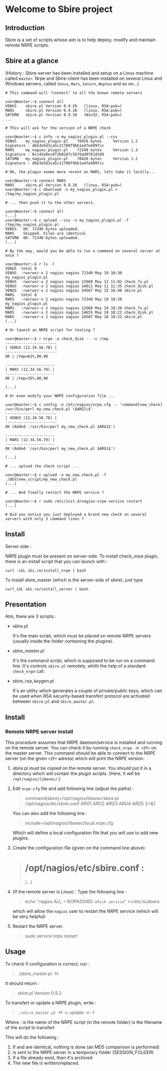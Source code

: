 Welcome to Sbire project
========================

Introduction
------------

Sbire is a set of scripts whose aim is to help deploy, modify and maintain remote NRPE scripts.

Sbire at a glance
-----------------

(History : Sbire-server has been installed and setup on a Linux machine called `master`. Nrpe and Sbire-client has been installed on several Linux and Windows servers, called `Venus`, `Mars`, `Saturn`, `Neptun` and so on...)

    # This command will "connect" to all the known remote servers
    
    user@master:~$ connect all
    VENUS    sbire.pl Version 0.9.26   (linux, RSA:pub=)
    MARS     sbire.pl Version 0.9.26   (linux, RSA:pub=)
    SATURN   sbire.pl Version 0.9.26   (Win32, RSA:pub=)
    ...

    # This will ask for the version of a NRPE check

    user@master:~$ c info -n my_nagios_plugin.pl --csv
    VENUS    my_nagios_plugin.pl    70426 bytes     Version 1.2    Signature : dbb3e5d3ca5c21788f9bb1e47e409fcc
    MARS     my_nagios_plugin.pl    72340 bytes     Version 1.3    Signature : 0cc45e8ec072b0187c5b7dad0761d3d9
    SATURN   my_nagios_plugin.pl    70426 bytes     Version 1.2    Signature : dbb3e5d3ca5c21788f9bb1e47e409fcc

    # Ok, the plugin seems more recent on MARS, lets take it locally...
    
    user@master:~$ connect MARS
    MARS     sbire.pl Version 0.9.26   (linux, RSA:pub=)
    user@master:~$ c download -n my_nagios_plugin.pl > /tmp/my_nagios_plugin.pl
    
    # ... then push it to the other servers.
  
    user@master:~$ connect all
    (...)
    user@master:~$ c upload --csv -n my_nagios_plugin.pl -f /tmp/my_nagios_plugin.pl
    VENUS   OK. 72340 bytes uploaded.
    MARS    Skipped. Files are identical
    SATURN  OK. 72340 bytes uploaded.
    (...)
    
    # By the way, would you be able to run a command on several server at once ?
    
    user@master:~$ r ls -l
    VENUS  total 8
    VENUS  -rwxrwsr-x 2 nagios nagios 72340 May 19 10:30 my_nagios_plugin.pl
    VENUS  -rwxrwsr-x 2 nagios nagios 12668 May 12 11:02 check_fs.pl
    VENUS  -rwxrwsr-x 2 nagios nagios 14611 May 11 11:35 check_disk.pl
    VENUS  -rwxrwsr-x 2 nagios nagios 24587 May 15 16:48 sbire.pl
    MARS   total 8
    MARS   -rwxrwsr-x 2 nagios nagios 72340 May 19 10:20 my_nagios_plugin.pl
    MARS   -rwxrwsr-x 2 nagios nagios 12668 May 19 10:20 check_fs.pl
    MARS   -rwxrwsr-x 2 nagios nagios 14655 May 19 10:22 check_disk.pl
    MARS   -rwxrwsr-x 2 nagios nagios 24587 May 16 10:22 sbire.pl
    (...)
    
    # Or launch an NRPE script for testing ?
    
    user@master:~$ r nrpe -a check_disk -- -n /tmp
    -----------------------
    | VENUS (12.34.56.78) |
    -----------------------
    OK | /tmp=62%,80,90
  
    ----------------------
    | MARS (12.34.56.79) |
    ----------------------
    OK | /tmp=35%,80,90
    
    (...)

    # Or even modify your NRPE configuration file ...
    
    user@master:~$ c config -n /etc/nagios/nrpe.cfg -- 'command[new_check] /usr/bin/perl my_new_check.pl \$ARG1\$'
    -----------------------
    | VENUS (12.34.56.78) |
    -----------------------
    OK (Added '/usr/bin/perl my_new_check.pl $ARG1$')
  
    ----------------------
    | MARS (12.34.56.79) |
    ----------------------
    OK (Added '/usr/bin/perl my_new_check.pl $ARG1$')
    
    (...)
    
    # ... upload the check script ...
    
    user@master:~$ c upload -n my_new_check.pl -f ./DEV/new_script/my_new_check.pl
    (...)
    
    # ... And finally restart the NRPE service ?

    user@master:~$ r sudo /etc/init.d/nagios-nrpe-service restart
    (...)
    
    # Did you notice you just deployed a brand new check on several servers with only 3 command lines ?
    
Install
-------

Server side :

NRPE plugin must be present on server-side. To install check_nrpe plugin, there is an install script that you can launch with :

    curl -sSL sbi.re/install_nrpe | bash

To install sbire_master (which is the server-side of sbire), just type

    curl_sSL sbi.re/install_server | bash



Presentation
------------

Atm, there are 3 scripts :

* *sbire.pl*

  It's the main script, which must be placed on remote NRPE servers (usually inside the folder
  containing the plugins).

* *sbire_master.pl*

  It's the command script, which is supposed to be run on a command line. It's controls `sbire.pl`
  remotely, whith the help of a standard `check_nrpe` call.

* *sbire_rsa_keygen.pl*

  It's an utility which generates a couple of private/public keys, which can be used when RSA security-based
  transfert protocol are activated between `sbire.pl` and `sbire_master.pl`.

Install
-------

### Remote NRPE server install

This procedure assumes that NRPE daemon/service is installed and running on the remote server. You can check it by running
`check_nrpe -H <IP>` on the master server. This command should be able to connect to the NRPE server (on the given `<IP>` adress) which will print the NRPE version.

1. sbire.pl must be copied on the remote server. You should put it in a directory which will contain the plugin scripts. (Here,
   it will be `/opt/nagios/libexec/`.)

2. Edit `nrpe.cfg` file and add following line (adjust the paths) :

   > command[sbire]=/opt/nagios/libexec/sbire.pl /opt/nagios/etc/sbire.conf $ARG1$ $ARG2$ $ARG3$ $ARG4$ $ARG5$ 2>&1

   You can also add the following line :

   > include=/opt/nagios/libexec/local.nrpe.cfg

   Which will define a local configuration file that you will use to add new plugins.

3. Create the configuration file (given on the command line above)

   > # /opt/nagios/etc/sbire.conf :
   > 
   > (...)

4. (If the remote server is Linux) : Type the following line :

   > echo "nagios ALL = NOPASSWD: `which service`" >>/etc/sudoers

   which will allow the `nagios` user to restart the NRPE service (which will be very helpful)

5. Restart the NRPE server.

   > sudo service nrpe restart

Usage
-----

To check if configuration is correct, run :

> ./sbire_master.pl -H <IP>

It should return :

> sbire.pl Version 0.9.2


To transfert or update a NRPE plugin, write :

> `./sbire_master.pl` -H <IP> -c update -n <remote> -f <local>

Where : <remote> is the name of the NRPE script (in the remote folder)
        <local> is the filename of the script to transfert

This will do the following :

1. If <remote> and <local> are identical, nothing is done (an MD5 comparison is performed)
2. <local> is sent to the NRPE server in a temporary folder (SESSION_FOLDER)
3. If a <remote> file already exist, then it's archived
4. The new <remote> file is written/replaced.

